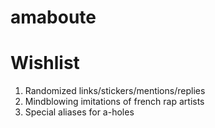 amaboute
========

# Wishlist

1. Randomized links/stickers/mentions/replies
2. Mindblowing imitations of french rap artists
3. Special aliases for a-holes
